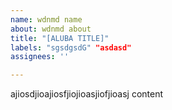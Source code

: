 ```yaml
---
name: wdnmd name
about: wdnmd about
title: "[ALUBA TITLE]"
labels: "sgsdgsdG" "asdasd"
assignees: ''

---
```


ajiosdjioajiosfjiojioasjiofjioasj content
